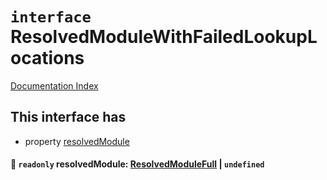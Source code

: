 # `interface` ResolvedModuleWithFailedLookupLocations

[Documentation Index](../README.md)

## This interface has

- property [resolvedModule](#-readonly-resolvedmodule-resolvedmodulefull--undefined)


#### 📄 `readonly` resolvedModule: [ResolvedModuleFull](../private.interface.ResolvedModuleFull/README.md) | `undefined`



